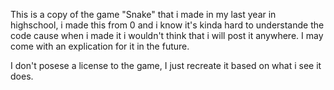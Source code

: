 This is a copy of the game "Snake" that i made in my last year in highschool, i made this from 0 and i know it's kinda hard to understande the code cause when i made it i wouldn't think that i will post it anywhere.
I may come with an explication for it in the future.






I don't posese a license to the game, I just recreate it based on what i see it does.
